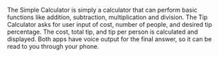 The Simple Calculator is simply a calculator that can perform basic functions like addition, subtraction, multiplication and division. The Tip Calculator asks for user input of cost, number of people, and desired tip percentage. The cost, total tip, and tip per person is calculated and displayed. Both apps have voice output for the final answer, so it can be read to you through your phone.

